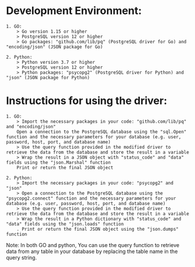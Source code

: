 # Development Environment:

    1. GO:
        > Go version 1.15 or higher
        > PostgreSQL version 12 or higher
        > Go packages: "github.com/lib/pq" (PostgreSQL driver for Go) and "encoding/json" (JSON package for Go)

    2. Python:
        > Python version 3.7 or higher
        > PostgreSQL version 12 or higher
        > Python packages: "psycopg2" (PostgreSQL driver for Python) and "json" (JSON package for Python)


# Instructions for using the driver:

    1. GO:
        > Import the necessary packages in your code: "github.com/lib/pq" and "encoding/json"
        Open a connection to the PostgreSQL database using the "sql.Open" function and the necessary parameters for your database (e.g. user, password, host, port, and database name)
        > Use the query function provided in the modified driver to retrieve the data from the database and store the result in a variable
        > Wrap the result in a JSON object with "status_code" and "data" fields using the "json.Marshal" function
        Print or return the final JSON object

    2. Python:
        > Import the necessary packages in your code: "psycopg2" and "json"
        > Open a connection to the PostgreSQL database using the "psycopg2.connect" function and the necessary parameters for your database (e.g. user, password, host, port, and database name)
        > Use the query function provided in the modified driver to retrieve the data from the database and store the result in a variable
        > Wrap the result in a Python dictionary with "status_code" and "data" fields using the "json.loads" function
        . Print or return the final JSON object using the "json.dumps" function

Note: In both GO and python, You can use the query function to retrieve data from any table in your database by replacing the table name in the query string.